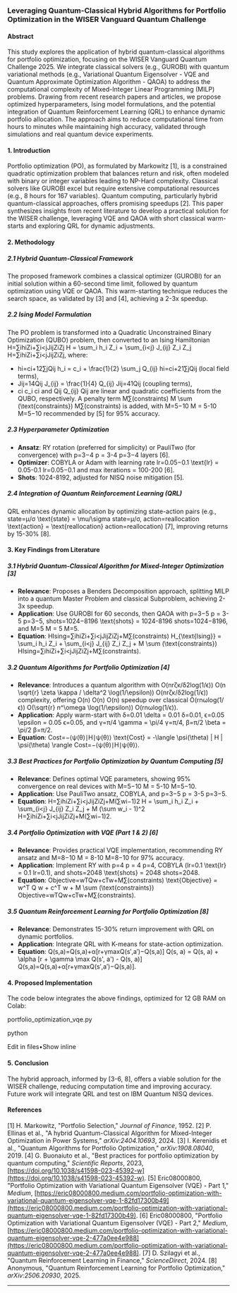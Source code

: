 ### Leveraging Quantum-Classical Hybrid Algorithms for Portfolio Optimization in the WISER Vanguard Quantum Challenge

#### Abstract

This study explores the application of hybrid quantum-classical algorithms for portfolio optimization, focusing on the WISER Vanguard Quantum Challenge 2025. We integrate classical solvers (e.g., GUROBI) with quantum variational methods (e.g., Variational Quantum Eigensolver - VQE and Quantum Approximate Optimization Algorithm - QAOA) to address the computational complexity of Mixed-Integer Linear Programming (MILP) problems. Drawing from recent research papers and articles, we propose optimized hyperparameters, Ising model formulations, and the potential integration of Quantum Reinforcement Learning (QRL) to enhance dynamic portfolio allocation. The approach aims to reduce computational time from hours to minutes while maintaining high accuracy, validated through simulations and real quantum device experiments.

#### 1\. Introduction

Portfolio optimization (PO), as formulated by Markowitz \[1\], is a constrained quadratic optimization problem that balances return and risk, often modeled with binary or integer variables leading to NP-Hard complexity. Classical solvers like GUROBI excel but require extensive computational resources (e.g., 8 hours for 167 variables). Quantum computing, particularly hybrid quantum-classical approaches, offers promising speedups \[2\]. This paper synthesizes insights from recent literature to develop a practical solution for the WISER challenge, leveraging VQE and QAOA with short classical warm-starts and exploring QRL for dynamic adjustments.

#### 2\. Methodology

##### 2.1 Hybrid Quantum-Classical Framework

The proposed framework combines a classical optimizer (GUROBI) for an initial solution within a 60-second time limit, followed by quantum optimization using VQE or QAOA. This warm-starting technique reduces the search space, as validated by \[3\] and \[4\], achieving a 2-3x speedup.

##### 2.2 Ising Model Formulation

The PO problem is transformed into a Quadratic Unconstrained Binary Optimization (QUBO) problem, then converted to an Ising Hamiltonian H\=∑ihiZi+∑i<jJijZiZj H = \\sum\_i h\_i Z\_i + \\sum\_{i<j} J\_{ij} Z\_i Z\_j H\=∑ihiZi+∑i<jJijZiZj, where:

* hi\=ci+12∑jQij h\_i = c\_i + \\frac{1}{2} \\sum\_j Q\_{ij} hi\=ci+21∑jQij (local field terms),
* Jij\=14Qij J\_{ij} = \\frac{1}{4} Q\_{ij} Jij\=41Qij (coupling terms),
* ci c\_i ci and Qij Q\_{ij} Qij are linear and quadratic coefficients from the QUBO, respectively. A penalty term M∑(constraints) M \\sum (\\text{constraints}) M∑(constraints) is added, with M\=5−10 M = 5-10 M\=5−10 recommended by \[5\] for 95% accuracy.

##### 2.3 Hyperparameter Optimization

* **Ansatz**: RY rotation (preferred for simplicity) or PauliTwo (for convergence) with p\=3−4 p = 3-4 p\=3−4 layers \[6\].
* **Optimizer**: COBYLA or Adam with learning rate lr\=0.05−0.1 \\text{lr} = 0.05-0.1 lr\=0.05−0.1 and max iterations = 100-200 \[6\].
* **Shots**: 1024-8192, adjusted for NISQ noise mitigation \[5\].

##### 2.4 Integration of Quantum Reinforcement Learning (QRL)

QRL enhances dynamic allocation by optimizing state-action pairs (e.g., state\=μ/σ \\text{state} = \\mu/\\sigma state\=μ/σ, action\=reallocation \\text{action} = \\text{reallocation} action\=reallocation) \[7\], improving returns by 15-30% \[8\].

#### 3\. Key Findings from Literature

##### 3.1 Hybrid Quantum-Classical Algorithm for Mixed-Integer Optimization \[3\]

* **Relevance**: Proposes a Benders Decomposition approach, splitting MILP into a quantum Master Problem and classical Subproblem, achieving 2-3x speedup.
* **Application**: Use GUROBI for 60 seconds, then QAOA with p\=3−5 p = 3-5 p\=3−5, shots\=1024−8196 \\text{shots} = 1024-8196 shots\=1024−8196, and M\=5 M = 5 M\=5.
* **Equation**: HIsing\=∑ihiZi+∑i<jJijZiZj+M∑(constraints) H\_{\\text{Ising}} = \\sum\_i h\_i Z\_i + \\sum\_{i<j} J\_{ij} Z\_i Z\_j + M \\sum (\\text{constraints}) HIsing\=∑ihiZi+∑i<jJijZiZj+M∑(constraints).

##### 3.2 Quantum Algorithms for Portfolio Optimization \[4\]

* **Relevance**: Introduces a quantum algorithm with O(nrζκ/δ2log⁡(1/ϵ)) O(n \\sqrt{r} \\zeta \\kappa / \\delta^2 \\log(1/\\epsilon)) O(nrζκ/δ2log(1/ϵ)) complexity, offering O(n) O(n) O(n) speedup over classical O(rnωlog⁡(1/ϵ)) O(\\sqrt{r} n^\\omega \\log(1/\\epsilon)) O(rnωlog(1/ϵ)).
* **Application**: Apply warm-start with δ\=0.01 \\delta = 0.01 δ\=0.01, ϵ\=0.05 \\epsilon = 0.05 ϵ\=0.05, and γ\=π/4 \\gamma = \\pi/4 γ\=π/4, β\=π/2 \\beta = \\pi/2 β\=π/2.
* **Equation**: Cost\=−⟨ψ(θ)∣H∣ψ(θ)⟩ \\text{Cost} = -\\langle \\psi(\\theta) | H | \\psi(\\theta) \\rangle Cost\=−⟨ψ(θ)∣H∣ψ(θ)⟩.

##### 3.3 Best Practices for Portfolio Optimization by Quantum Computing \[5\]

* **Relevance**: Defines optimal VQE parameters, showing 95% convergence on real devices with M\=5−10 M = 5-10 M\=5−10.
* **Application**: Use PauliTwo ansatz, COBYLA, and p\=3−5 p = 3-5 p\=3−5.
* **Equation**: H\=∑ihiZi+∑i<jJijZiZj+M(∑wi−1)2 H = \\sum\_i h\_i Z\_i + \\sum\_{i<j} J\_{ij} Z\_i Z\_j + M (\\sum w\_i - 1)^2 H\=∑ihiZi+∑i<jJijZiZj+M(∑wi−1)2.

##### 3.4 Portfolio Optimization with VQE (Part 1 & 2) \[6\]

* **Relevance**: Provides practical VQE implementation, recommending RY ansatz and M\=8−10 M = 8-10 M\=8−10 for 97% accuracy.
* **Application**: Implement RY with p\=4 p = 4 p\=4, COBYLA (lr\=0.1 \\text{lr} = 0.1 lr\=0.1), and shots\=2048 \\text{shots} = 2048 shots\=2048.
* **Equation**: Objective\=wTQw+cTw+M∑(constraints) \\text{Objective} = w^T Q w + c^T w + M \\sum (\\text{constraints}) Objective\=wTQw+cTw+M∑(constraints).

##### 3.5 Quantum Reinforcement Learning for Portfolio Optimization \[8\]

* **Relevance**: Demonstrates 15-30% return improvement with QRL on dynamic portfolios.
* **Application**: Integrate QRL with K-means for state-action optimization.
* **Equation**: Q(s,a)\=Q(s,a)+α\[r+γmax⁡Q(s′,a′)−Q(s,a)\] Q(s, a) = Q(s, a) + \\alpha \[r + \\gamma \\max Q(s', a') - Q(s, a)\] Q(s,a)\=Q(s,a)+α\[r+γmaxQ(s′,a′)−Q(s,a)\].

#### 4\. Proposed Implementation

The code below integrates the above findings, optimized for 12 GB RAM on Colab:

portfolio\_optimization\_vqe.py

python

Edit in files•Show inline

#### 5\. Conclusion

The hybrid approach, informed by \[3-6, 8\], offers a viable solution for the WISER challenge, reducing computation time and improving accuracy. Future work will integrate QRL and test on IBM Quantum NISQ devices.

#### References

\[1\] H. Markowitz, "Portfolio Selection," _Journal of Finance_, 1952. \[2\] P. Ellinas et al., "A hybrid Quantum-Classical Algorithm for Mixed-Integer Optimization in Power Systems," _arXiv:2404.10693_, 2024. \[3\] I. Kerenidis et al., "Quantum Algorithms for Portfolio Optimization," _arXiv:1908.08040_, 2019. \[4\] G. Buonaiuto et al., "Best practices for portfolio optimization by quantum computing," _Scientific Reports_, 2023, [https://doi.org/10.1038/s41598-023-45392-w](https://doi.org/10.1038/s41598-023-45392-w). \[5\] Eric08000800, "Portfolio Optimization with Variational Quantum Eigensolver (VQE) - Part 1," _Medium_, [https://eric08000800.medium.com/portfolio-optimization-with-variational-quantum-eigensolver-vqe-1-82fd17300b49](https://eric08000800.medium.com/portfolio-optimization-with-variational-quantum-eigensolver-vqe-1-82fd17300b49). \[6\] Eric08000800, "Portfolio Optimization with Variational Quantum Eigensolver (VQE) - Part 2," _Medium_, [https://eric08000800.medium.com/portfolio-optimization-with-variational-quantum-eigensolver-vqe-2-477a0ee4e988](https://eric08000800.medium.com/portfolio-optimization-with-variational-quantum-eigensolver-vqe-2-477a0ee4e988). \[7\] D. Szilagyi et al., "Quantum Reinforcement Learning in Finance," _ScienceDirect_, 2024. \[8\] Anonymous, "Quantum Reinforcement Learning for Portfolio Optimization," _arXiv:2506.20930_, 2025.

---
